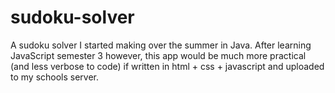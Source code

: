 # sudoku-solver
A sudoku solver I started making over the summer in Java.
After learning JavaScript semester 3 however, this app would be much more practical (and less verbose to code) if written in html + css + javascript and uploaded to my schools server.
